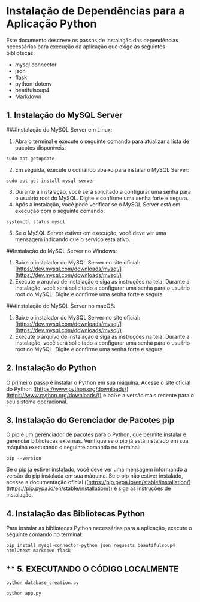

# **Instalação de Dependências para a Aplicação Python**

<p>Este documento descreve os passos de instalação das dependências necessárias para execução da aplicação que exige as seguintes bibliotecas:</p>

- mysql.connector
- json
- flask
- python-dotenv 
- beatifulsoup4
- Markdown


## **1. Instalação do MySQL Server**

###Instalação do MySQL Server em Linux:

1. Abra o terminal e execute o seguinte comando para atualizar a lista de pacotes disponíveis:

`sudo apt-getupdate`

2. Em seguida, execute o comando abaixo para instalar o MySQL Server:

`sudo apt-get install mysql-server`

3. Durante a instalação, você será solicitado a configurar uma senha para o usuário root do MySQL. Digite e confirme uma senha forte e segura.
4. Após a instalação, você pode verificar se o MySQL Server está em execução com o seguinte comando:

`systemctl status mysql`

5. Se o MySQL Server estiver em execução, você deve ver uma mensagem indicando que o serviço está ativo.


##Instalação do MySQL Server no Windows:

1. Baixe o instalador do MySQL Server no site oficial:[https://dev.mysql.com/downloads/mysql/](https://dev.mysql.com/downloads/mysql/)
2. Execute o arquivo de instalação e siga as instruções na tela. Durante a instalação, você será solicitado a configurar uma senha para o usuário root do MySQL. Digite e confirme uma senha forte e segura.

###Instalação do MySQL Server no macOS:

1. Baixe o instalador do MySQL Server no site oficial:[https://dev.mysql.com/downloads/mysql/](https://dev.mysql.com/downloads/mysql/)
2. Execute o arquivo de instalação e siga as instruções na tela. Durante a instalação, você será solicitado a configurar uma senha para o usuário root do MySQL. Digite e confirme uma senha forte e segura.

## **2. Instalação do Python**

O primeiro passo é instalar o Python em sua máquina. Acesse o site oficial do Python ([https://www.python.org/downloads/](https://www.python.org/downloads/)) e baixe a versão mais recente para o seu sistema operacional.



## **3. Instalação do Gerenciador de Pacotes pip**

O pip é um gerenciador de pacotes para o Python, que permite instalar e gerenciar bibliotecas externas. Verifique se o pip já está instalado em sua máquina executando o seguinte comando no terminal:

`pip --version`

Se o pip já estiver instalado, você deve ver uma mensagem informando a versão do pip instalada em sua máquina. Se o pip não estiver instalado, acesse a documentação oficial ([https://pip.pypa.io/en/stable/installation/](https://pip.pypa.io/en/stable/installation/)) e siga as instruções de instalação.



## **4. Instalação das Bibliotecas Python**

Para instalar as bibliotecas Python necessárias para a aplicação, execute o seguinte comando no terminal:


`pip install mysql-connector-python json requests beautifulsoup4 html2text markdown flask`



## ** 5. EXECUTANDO O CÓDIGO LOCALMENTE 

`python database_creation.py`

`python app.py `







